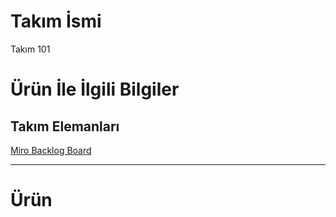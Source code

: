 # **Takım İsmi**

Takım 101

# Ürün İle İlgili Bilgiler

## Takım Elemanları

[Miro Backlog Board](https://miro.com/app/board/uXjVOSSCpsI=/)

---
# **Ürün**
